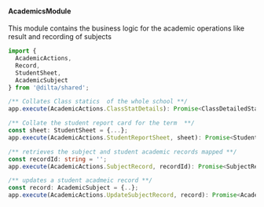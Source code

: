 #### AcademicsModule

This module contains the business logic for the academic operations like result and recording of subjects

```typescript
import {
  AcademicActions,
  Record,
  StudentSheet,
  AcademicSubject
} from '@dilta/shared';

/** Collates Class statics  of the whole school **/
app.execute(AcademicActions.ClassStatDetails): Promise<ClassDetailedStat>;

/** Collate the student report card for the term  **/
const sheet: StudentSheet = {...};
app.execute(AcademicActions.StudentReportSheet, sheet): Promise<StudentReportSheet>;

/** retrieves the subject and student academic records mapped **/
const recordId: string = '';
app.execute(AcademicActions.SubjectRecord, recordId): Promise<SubjectRecords>;

/** updates a student acadmeic record **/
const record: AcademicSubject = {..};
app.execute(AcademicActions.UpdateSubjectRecord, record): Promise<AcademicSubject>;
```
